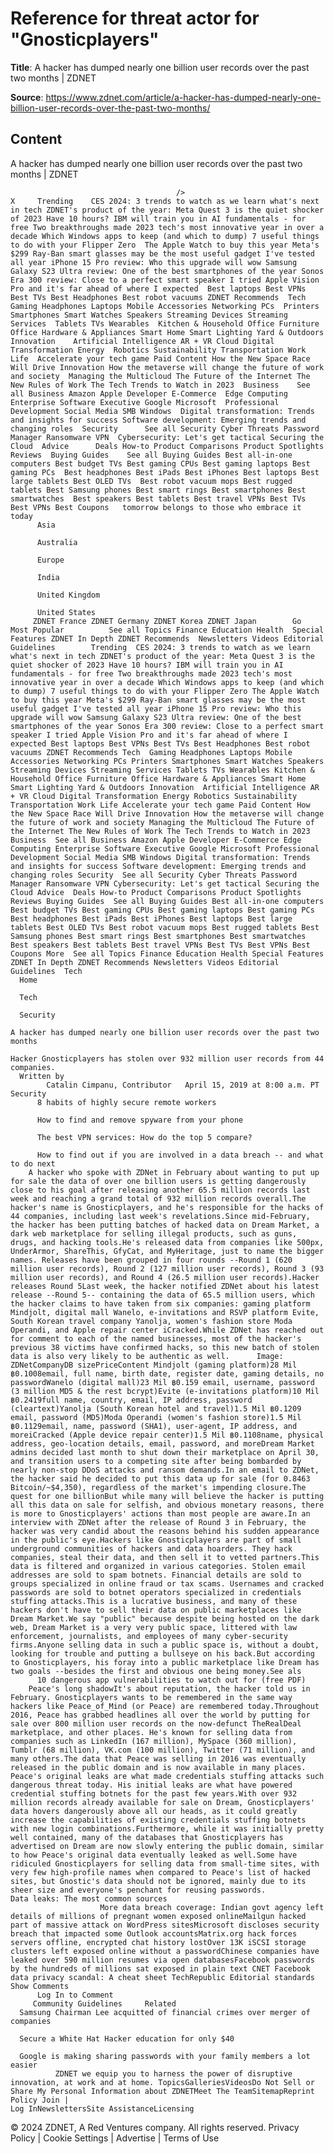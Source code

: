 # Reference for threat actor for "Gnosticplayers"

**Title**: A hacker has dumped nearly one billion user records over the past two months | ZDNET

**Source**: https://www.zdnet.com/article/a-hacker-has-dumped-nearly-one-billion-user-records-over-the-past-two-months/

## Content




A hacker has dumped nearly one billion user records over the past two months | ZDNET


                                         />                                                                                                                                                                                                     X     Trending    CES 2024: 3 trends to watch as we learn what's next in tech ZDNET's product of the year: Meta Quest 3 is the quiet shocker of 2023 Have 10 hours? IBM will train you in AI fundamentals - for free Two breakthroughs made 2023 tech's most innovative year in over a decade Which Windows apps to keep (and which to dump) 7 useful things to do with your Flipper Zero  The Apple Watch to buy this year Meta's $299 Ray-Ban smart glasses may be the most useful gadget I've tested all year iPhone 15 Pro review: Who this upgrade will wow Samsung Galaxy S23 Ultra review: One of the best smartphones of the year Sonos Era 300 review: Close to a perfect smart speaker I tried Apple Vision Pro and it's far ahead of where I expected  Best laptops Best VPNs Best TVs Best Headphones Best robot vacuums ZDNET Recommends  Tech    Gaming Headphones Laptops Mobile Accessories Networking PCs  Printers Smartphones Smart Watches Speakers Streaming Devices Streaming Services  Tablets TVs Wearables  Kitchen & Household Office Furniture Office Hardware & Appliances Smart Home Smart Lighting Yard & Outdoors  Innovation    Artificial Intelligence AR + VR Cloud Digital Transformation Energy  Robotics Sustainability Transportation Work Life  Accelerate your tech game Paid Content How the New Space Race Will Drive Innovation How the metaverse will change the future of work and society  Managing the Multicloud The Future of the Internet The New Rules of Work The Tech Trends to Watch in 2023  Business    See all Business Amazon Apple Developer E-Commerce  Edge Computing Enterprise Software Executive Google Microsoft  Professional Development Social Media SMB Windows  Digital transformation: Trends and insights for success Software development: Emerging trends and changing roles  Security      See all Security Cyber Threats Password Manager Ransomware VPN  Cybersecurity: Let's get tactical Securing the Cloud  Advice      Deals How-to Product Comparisons Product Spotlights Reviews  Buying Guides    See all Buying Guides Best all-in-one computers Best budget TVs Best gaming CPUs Best gaming laptops Best gaming PCs  Best headphones Best iPads Best iPhones Best laptops Best large tablets Best OLED TVs  Best robot vacuum mops Best rugged tablets Best Samsung phones Best smart rings Best smartphones Best smartwatches  Best speakers Best tablets Best travel VPNs Best TVs Best VPNs Best Coupons   tomorrow belongs to those who embrace it today       
          Asia
        
          Australia
        
          Europe
        
          India
        
          United Kingdom
        
          United States
         ZDNET France ZDNET Germany ZDNET Korea ZDNET Japan        Go  Most Popular          See all Topics Finance Education Health  Special Features ZDNET In Depth ZDNET Recommends  Newsletters Videos Editorial Guidelines        Trending  CES 2024: 3 trends to watch as we learn what's next in tech ZDNET's product of the year: Meta Quest 3 is the quiet shocker of 2023 Have 10 hours? IBM will train you in AI fundamentals - for free Two breakthroughs made 2023 tech's most innovative year in over a decade Which Windows apps to keep (and which to dump) 7 useful things to do with your Flipper Zero The Apple Watch to buy this year Meta's $299 Ray-Ban smart glasses may be the most useful gadget I've tested all year iPhone 15 Pro review: Who this upgrade will wow Samsung Galaxy S23 Ultra review: One of the best smartphones of the year Sonos Era 300 review: Close to a perfect smart speaker I tried Apple Vision Pro and it's far ahead of where I expected Best laptops Best VPNs Best TVs Best Headphones Best robot vacuums ZDNET Recommends Tech  Gaming Headphones Laptops Mobile Accessories Networking PCs Printers Smartphones Smart Watches Speakers Streaming Devices Streaming Services Tablets TVs Wearables Kitchen & Household Office Furniture Office Hardware & Appliances Smart Home Smart Lighting Yard & Outdoors Innovation  Artificial Intelligence AR + VR Cloud Digital Transformation Energy Robotics Sustainability Transportation Work Life Accelerate your tech game Paid Content How the New Space Race Will Drive Innovation How the metaverse will change the future of work and society Managing the Multicloud The Future of the Internet The New Rules of Work The Tech Trends to Watch in 2023 Business  See all Business Amazon Apple Developer E-Commerce Edge Computing Enterprise Software Executive Google Microsoft Professional Development Social Media SMB Windows Digital transformation: Trends and insights for success Software development: Emerging trends and changing roles Security  See all Security Cyber Threats Password Manager Ransomware VPN Cybersecurity: Let's get tactical Securing the Cloud Advice  Deals How-to Product Comparisons Product Spotlights Reviews Buying Guides  See all Buying Guides Best all-in-one computers Best budget TVs Best gaming CPUs Best gaming laptops Best gaming PCs Best headphones Best iPads Best iPhones Best laptops Best large tablets Best OLED TVs Best robot vacuum mops Best rugged tablets Best Samsung phones Best smart rings Best smartphones Best smartwatches Best speakers Best tablets Best travel VPNs Best TVs Best VPNs Best Coupons More  See all Topics Finance Education Health Special Features ZDNET In Depth ZDNET Recommends Newsletters Videos Editorial Guidelines  Tech     
      Home
    
      Tech
    
      Security
      
    A hacker has dumped nearly one billion user records over the past two months
   
    Hacker Gnosticplayers has stolen over 932 million user records from 44 companies.
      Written by 
            Catalin Cimpanu, Contributor   April 15, 2019 at 8:00 a.m. PT                      Security 
          8 habits of highly secure remote workers
        
          How to find and remove spyware from your phone
        
          The best VPN services: How do the top 5 compare?
        
          How to find out if you are involved in a data breach -- and what to do next
        A hacker who spoke with ZDNet in February about wanting to put up for sale the data of over one billion users is getting dangerously close to his goal after releasing another 65.5 million records last week and reaching a grand total of 932 million records overall.The hacker's name is Gnosticplayers, and he's responsible for the hacks of 44 companies, including last week's revelations.Since mid-February, the hacker has been putting batches of hacked data on Dream Market, a dark web marketplace for selling illegal products, such as guns, drugs, and hacking tools.He's released data from companies like 500px, UnderArmor, ShareThis, GfyCat, and MyHeritage, just to name the bigger names. Releases have been grouped in four rounds --Round 1 (620 million user records), Round 2 (127 million user records), Round 3 (93 million user records), and Round 4 (26.5 million user records).Hacker releases Round 5Last week, the hacker notified ZDNet about his latest release --Round 5-- containing the data of 65.5 million users, which the hacker claims to have taken from six companies: gaming platform Mindjolt, digital mall Wanelo, e-invitations and RSVP platform Evite, South Korean travel company Yanolja, women's fashion store Moda Operandi, and Apple repair center iCracked.While ZDNet has reached out for comment to each of the named businesses, most of the hacker's previous 38 victims have confirmed hacks, so this new batch of stolen data is also very likely to be authentic as well.      Image: ZDNetCompanyDB sizePriceContent Mindjolt (gaming platform)28 Mil ฿0.1008email, full name, birth date, register date, gaming details, no passwordWanelo (digital mall)23 Mil ฿0.159 email, username, password (3 million MD5 & the rest bcrypt)Evite (e-invitations platform)10 Mil ฿0.2419full name, country, email, IP address, password (cleartext)Yanolja (South Korean hotel and travel)1.5 Mil ฿0.1209 email, password (MD5)Moda Operandi (women's fashion store)1.5 Mil ฿0.1129email, name, password (SHA1), user-agent, IP address, and moreiCracked (Apple device repair center)1.5 Mil ฿0.1108name, physical address, geo-location details, email, password, and moreDream Market admins decided last month to shut down their marketplace on April 30, and transition users to a competing site after being bombarded by nearly non-stop DDoS attacks and ransom demands.In an email to ZDNet, the hacker said he decided to put this data up for sale (for 0.8463 Bitcoin/~$4,350), regardless of the market's impending closure.The quest for one billionBut while many will believe the hacker is putting all this data on sale for selfish, and obvious monetary reasons, there is more to Gnosticplayers' actions than most people are aware.In an interview with ZDNet after the release of Round 3 in February, the hacker was very candid about the reasons behind his sudden appearance in the public's eye.Hackers like Gnosticplayers are part of small underground communities of hackers and data hoarders. They hack companies, steal their data, and then sell it to vetted partners.This data is filtered and organized in various categories. Stolen email addresses are sold to spam botnets. Financial details are sold to groups specialized in online fraud or tax scams. Usernames and cracked passwords are sold to botnet operators specialized in credentials stuffing attacks.This is a lucrative business, and many of these hackers don't have to sell their data on public marketplaces like Dream Market.We say "public" because despite being hosted on the dark web, Dream Market is a very very public space, littered with law enforcement, journalists, and employees of many cyber-security firms.Anyone selling data in such a public space is, without a doubt, looking for trouble and putting a bullseye on his back.But according to Gnosticplayers, his foray into a public marketplace like Dream has two goals --besides the first and obvious one being money.See als 
          10 dangerous app vulnerabilities to watch out for (free PDF)
        Peace's long shadowIt's about reputation, the hacker told us in February. Gnosticplayers wants to be remembered in the same way hackers like Peace_of_Mind (or Peace) are remembered today.Throughout 2016, Peace has grabbed headlines all over the world by putting for sale over 800 million user records on the now-defunct TheRealDeal marketplace, and other places. He's known for selling data from companies such as LinkedIn (167 million), MySpace (360 million), Tumblr (68 million), VK.com (100 million), Twitter (71 million), and many others.The data that Peace was selling in 2016 was eventually released in the public domain and is now available in many places. Peace's original leaks are what made credentials stuffing attacks such dangerous threat today. His initial leaks are what have powered credential stuffing botnets for the past few years.With over 932 million records already available for sale on Dream, Gnosticplayers' data hovers dangerously above all our heads, as it could greatly increase the capabilities of existing credentials stuffing botnets with new login combinations.Furthermore, while it was initially pretty well contained, many of the databases that Gnosticplayers has advertised on Dream are now slowly entering the public domain, similar to how Peace's original data eventually leaked as well.Some have ridiculed Gnosticplayers for selling data from small-time sites, with very few high-profile names when compared to Peace's list of hacked sites, but Gnostic's data should not be ignored, mainly due to its sheer size and everyone's penchant for reusing passwords.
    Data leaks: The most common sources
                    	More data breach coverage: Indian govt agency left details of millions of pregnant women exposed onlineMailgun hacked part of massive attack on WordPress sitesMicrosoft discloses security breach that impacted some Outlook accountsMatrix.org hack forces servers offline, encrypted chat history lostOver 13K iSCSI storage clusters left exposed online without a passwordChinese companies have leaked over 590 million resumes via open databasesFacebook passwords by the hundreds of millions sat exposed in plain text CNET Facebook data privacy scandal: A cheat sheet TechRepublic Editorial standards  Show Comments  
          Log In to Comment
         Community Guidelines     Related   
      Samsung Chairman Lee acquitted of financial crimes over merger of companies
      
      Secure a White Hat Hacker education for only $40
      
      Google is making sharing passwords with your family members a lot easier
              ZDNET we equip you to harness the power of disruptive innovation, at work and at home. TopicsGalleriesVideosDo Not Sell or Share My Personal Information about ZDNETMeet The TeamSitemapReprint Policy Join |
    Log InNewslettersSite AssistanceLicensing     
  © 2024 ZDNET, A Red Ventures company. All rights reserved.
 Privacy Policy |
  Cookie Settings |
  Advertise |
  Terms of Use 


